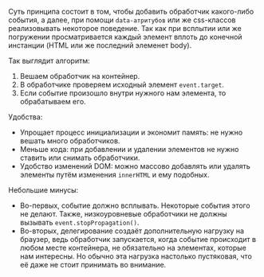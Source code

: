 Суть принципа состоит в том, чтобы добавить обработчик какого-либо события, а далее, при помощи `data-атритубов` или же css-классов реализовывать некоторое поведение. Так как при всплытии или же погружении просматривается каждый элемент вплоть до конечной инстанции (HTML или же последний элеменет body).

Так выглядит алгоритм:
1.  Вешаем обработчик на контейнер.
2.  В обработчике проверяем исходный элемент `event.target`.
3.  Если событие произошло внутри нужного нам элемента, то обрабатываем его.

Удобства:
-   Упрощает процесс инициализации и экономит память: не нужно вешать много обработчиков.
-   Меньше кода: при добавлении и удалении элементов не нужно ставить или снимать обработчики.
-   Удобство изменений DOM: можно массово добавлять или удалять элементы путём изменения `innerHTML` и ему подобных.

Небольшие минусы:
-   Во-первых, событие должно всплывать. Некоторые события этого не делают. Также, низкоуровневые обработчики не должны вызывать `event.stopPropagation()`.
-   Во-вторых, делегирование создаёт дополнительную нагрузку на браузер, ведь обработчик запускается, когда событие происходит в любом месте контейнера, не обязательно на элементах, которые нам интересны. Но обычно эта нагрузка настолько пустяковая, что её даже не стоит принимать во внимание.